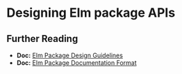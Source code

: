 # Designing Elm package APIs

## Further Reading

* **Doc:** [Elm Package Design Guidelines](https://package.elm-lang.org/help/design-guidelines)
* **Doc:** [Elm Package Documentation Format](https://package.elm-lang.org/help/documentation-format)

